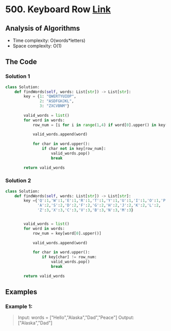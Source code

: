 # 500. Keyboard Row [Link](https://leetcode.com/problems/keyboard-row/)
## Analysis of Algorithms
 - Time complexity: O(words*letters)
 - Space complexity: O(1)

## The Code
### Solution 1
```Python 
class Solution:
    def findWords(self, words: List[str]) -> List[str]:
        key = {1: "QWERTYUIOP",
               2: "ASDFGHJKL",
               3: "ZXCVBNM"}
        
        valid_words = list()
        for word in words:
            row_num = [i for i in range(1,4) if word[0].upper() in key[i]][0]
        
            valid_words.append(word)
            
            for char in word.upper():
                if char not in key[row_num]:
                    valid_words.pop()
                    break   
            
        return valid_words
```

### Solution 2
```Python 
class Solution:
    def findWords(self, words: List[str]) -> List[str]:
        key ={'Q':1,'W':1,'E':1,'R':1,'T':1,'Y':1,'U':1,'I':1,'O':1,'P':1,
              'A':2,'S':2,'D':2,'F':2,'G':2,'H':2,'J':2,'K':2,'L':2,
              'Z':3,'X':3,'C':3,'V':3,'B':3,'N':3,'M':3}


        valid_words = list()
        for word in words:
            row_num = key[word[0].upper()]
        
            valid_words.append(word)
            
            for char in word.upper():
                if key[char] != row_num:
                    valid_words.pop()
                    break   
            
        return valid_words
```

## Examples
### Example 1:

> Input: words = ["Hello","Alaska","Dad","Peace"]
> Output: ["Alaska","Dad"]
